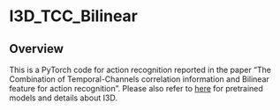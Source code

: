 I3D_TCC_Bilinear
======
Overview
------
This is a PyTorch code for action recognition reported in the paper “The Combination of Temporal-Channels correlation information and Bilinear feature for action recognition”. Please also refer to [here](https://github.com/hassony2/kinetics_i3d_pytorch) for pretrained models and details about I3D.


